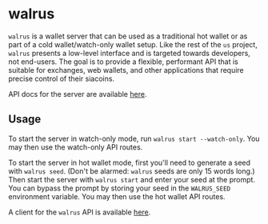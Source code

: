 # walrus

`walrus` is a wallet server that can be used as a traditional hot wallet or as
part of a cold wallet/watch-only wallet setup. Like the rest of the `us`
project, `walrus` presents a low-level interface and is targeted towards
developers, not end-users. The goal is to provide a flexible, performant API
that is suitable for exchanges, web wallets, and other applications that require
precise control of their siacoins.

API docs for the server are available [here](https://lukechampine.com/walrus).

## Usage

To start the server in watch-only mode, run `walrus start --watch-only`. You may
then use the watch-only API routes.

To start the server in hot wallet mode, first you'll need to generate a seed
with `walrus seed`. (Don't be alarmed: `walrus` seeds are only 15 words long.)
Then start the server with `walrus start` and enter your seed at the prompt. You
can bypass the prompt by storing your seed in the `WALRUS_SEED` environment
variable. You may then use the hot wallet API routes.

A client for the `walrus` API is available [here](https://github.com/lukechampine/walrus-cli).
